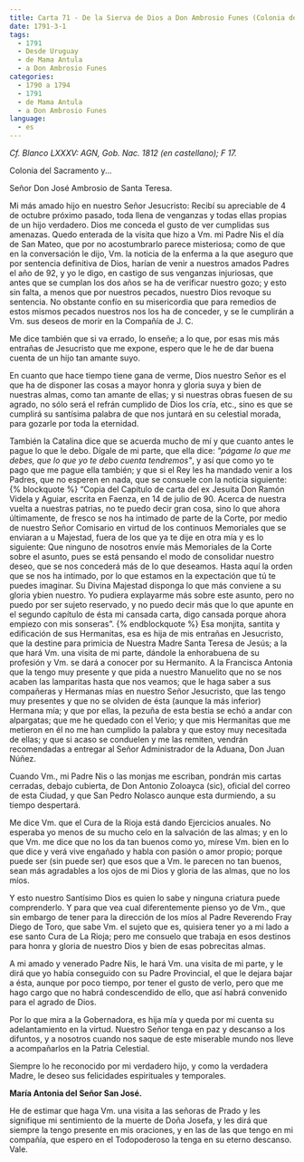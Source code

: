 ```yaml
---
title: Carta 71 - De la Sierva de Dios a Don Ambrosio Funes (Colonia del Sacramento, 1791).
date: 1791-3-1
tags:
  - 1791
  - Desde Uruguay
  - de Mama Antula
  - a Don Ambrosio Funes
categories:
  - 1790 a 1794
  - 1791
  - de Mama Antula
  - a Don Ambrosio Funes
language:
  - es
---
```


_Cf. Blanco LXXXV: AGN, Gob. Nac. 1812 (en castellano); F 17._

Colonia del Sacramento y...

Señor Don José Ambrosio de Santa Teresa.

Mi más amado hijo en nuestro Señor Jesucristo: Recibí su apreciable de 4 de octubre próximo pasado, toda llena de venganzas y todas ellas propias de un hijo verdadero. Dios me conceda el gusto de ver cumplidas sus amenazas. Quedo enterada de la visita que hizo a Vm. mi Padre Nis el día de San Mateo, que por no acostumbrarlo parece misteriosa; como de que en la conversación le dijo, Vm. la noticia de la enferma a la que aseguro que por sentencia definitiva de Dios, harían de venir a nuestros amados Padres el año de 92, y yo le digo, en castigo de sus venganzas injuriosas, que antes que se cumplan los dos años se ha de verificar nuestro gozo; y esto sin falta, a menos que por nuestros pecados, nuestro Dios revoque su sentencia. No obstante confío en su misericordia que para remedios de estos mismos pecados nuestros nos los ha de conceder, y se le cumplirán a Vm. sus deseos de morir en la Compañía de J. C.

Me dice también que si va errado, lo enseñe; a lo que, por esas mis más entrañas de Jesucristo que me expone, espero que le he de dar buena cuenta de un hijo tan amante suyo.

En cuanto que hace tiempo tiene gana de verme, Dios nuestro Señor es el que ha de disponer las cosas a mayor honra y gloria suya y bien de nuestras almas, como tan amante de ellas; y si nuestras obras fuesen de su agrado, no sólo será el refrán cumplido de Dios los cría, etc., sino es que se cumplirá su santísima palabra de que nos juntará en su celestial morada, para gozarle por toda la eternidad.

También la Catalina dice que se acuerda mucho de mí y que cuanto antes le pague lo que le debo. Dígale de mi parte, que ella dice: _"págame lo que me debes, que lo que yo te debo cuenta tendremos"_, y así que como yo te pago que me pague ella también; y que si el Rey les ha mandado venir a los Padres, que no esperen en nada, que se consuele con la noticia siguiente:
{% blockquote %}
“Copia del Capítulo de carta del ex Jesuita Don Ramón Videla y Aguiar, escrita en Faenza, en 14 de julio de 90. Acerca de nuestra vuelta a nuestras patrias, no te puedo decir gran cosa, sino lo que ahora últimamente, de fresco se nos ha intimado de parte de la Corte, por medio de nuestro Señor Comisario en virtud de los continuos Memoriales que se enviaran a u Majestad, fuera de los que ya te dije en otra mía y es lo siguiente: Que ninguno de nosotros envíe más Memoriales de la Corte sobre el asunto, pues se está pensando el modo de consolidar nuestro deseo, que se nos concederá más de lo que deseamos. Hasta aquí la orden que se nos ha intimado, por lo que estamos en la expectación que tú te puedes imaginar. Su Divina Majestad disponga lo que más conviene a su gloria ybien nuestro. Yo pudiera explayarme más sobre este asunto, pero no puedo por ser sujeto reservado, y no puedo decir más que lo que apunte en el segundo capítulo de ésta mi cansada carta, digo cansada porque ahora empiezo con mis sonseras”.
{% endblockquote %}
Esa monjita, santita y edificación de sus Hermanitas, esa es hija de mis entrañas en Jesucristo, que la destine para primicia de Nuestra Madre Santa Teresa de Jesús; a la que  hará Vm. una visita de mi parte, dándole la enhorabuena de su profesión y Vm. se dará a conocer por su Hermanito. A la Francisca Antonia que la tengo muy presente y que pida a nuestro Manuelito que no se nos acaben las lamparitas hasta que nos veamos; que le haga saber a sus compañeras y Hermanas mías en nuestro Señor Jesucristo, que las tengo muy presentes y que no se olviden de ésta (aunque la más inferior) Hermana mía; y que por ellas, la pezuña de esta bestia se echó a andar con alpargatas; que me he quedado con el Verio; y que mis Hermanitas que me metieron en él no me han cumplido la palabra y que estoy muy necesitada de ellas; y que si acaso se conduelen y me las remiten, vendrán recomendadas a entregar al Señor Administrador de la Aduana, Don Juan Núñez.

Cuando Vm., mi Padre Nis o las monjas me escriban, pondrán mis cartas cerradas, debajo cubierta, de Don Antonio Zoloayca (sic), oficial del correo de esta Ciudad, y que San Pedro Nolasco aunque esta durmiendo, a su tiempo despertará.

Me dice Vm. que el Cura de la Rioja está dando Ejercicios anuales. No esperaba yo menos de su mucho celo en la salvación de las almas; y en lo que Vm. me dice que no los da tan buenos como yo, mírese Vm. bien en lo que dice y verá vive engañado y habla con pasión o amor propio; porque puede ser (sin puede ser) que esos que a Vm. le parecen no tan buenos, sean más agradables a los ojos de mi Dios y gloria de las almas, que no los míos.

Y esto nuestro Santísimo Dios es quien lo sabe y ninguna criatura puede comprenderlo. Y para que vea cual diferentemente pienso yo de Vm., que sin embargo de tener para la dirección de los míos al Padre Reverendo Fray Diego de Toro, que sabe Vm. el sujeto que es, quisiera tener yo a mi lado a ese santo Cura de La Rioja; pero me consuelo que trabaja en esos destinos para honra y gloria de nuestro Dios y bien de esas pobrecitas almas.

A mi amado y venerado Padre Nis, le hará Vm. una visita de mi parte, y le dirá que yo había conseguido con su Padre Provincial, el que le dejara bajar a ésta, aunque por poco tiempo, por tener el gusto de verlo, pero que me hago cargo que no habrá condescendido de ello, que así habrá convenido para el agrado de Dios.

Por lo que mira a la Gobernadora, es hija mía y queda por mi cuenta su adelantamiento en la virtud. Nuestro Señor tenga en paz y descanso a los difuntos, y a nosotros cuando nos  saque de este miserable mundo nos lleve a acompañarlos en la Patria Celestial.

Siempre lo he reconocido por mi verdadero hijo, y como la verdadera Madre, le deseo sus felicidades espirituales y temporales.

__María Antonia del Señor San José.__

He de estimar que haga Vm. una visita a las señoras de Prado y les signifique mi sentimiento de la muerte de Doña Josefa, y les dirá que siempre la tengo presente en mis oraciones, y en las de las que tengo en mi compañía, que espero en el Todopoderoso la tenga en su eterno descanso. Vale.
